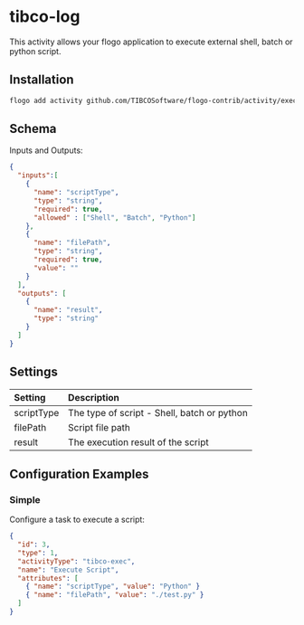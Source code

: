 # tibco-log
This activity allows your flogo application to execute external shell, batch or python script.


## Installation

```bash
flogo add activity github.com/TIBCOSoftware/flogo-contrib/activity/exec
```

## Schema
Inputs and Outputs:

```json
{
  "inputs":[
    {
      "name": "scriptType",
      "type": "string",
      "required": true,
      "allowed" : ["Shell", "Batch", "Python"]
    },
    {
      "name": "filePath",
      "type": "string",
	  "required": true,
      "value": ""
    }
  ],
  "outputs": [
    {
      "name": "result",
      "type": "string"
    }
  ]
}
```
## Settings
| Setting   | Description    |
|:----------|:---------------|
| scriptType   | The type of script - Shell, batch or python |         
| filePath  | Script file path |
| result | The execution result of the script  |


## Configuration Examples
### Simple
Configure a task to execute a script:

```json
{
  "id": 3,
  "type": 1,
  "activityType": "tibco-exec",
  "name": "Execute Script",
  "attributes": [
    { "name": "scriptType", "value": "Python" }
	{ "name": "filePath", "value": "./test.py" }
  ]
}
```
